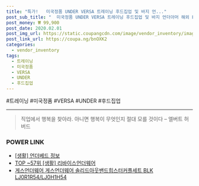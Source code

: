 ```yaml
--- 
title: "특가!   미국정품 UNDER VERSA 트레이닝 후드집업 및 바지 언..." 
post_sub_title: "  미국정품 UNDER VERSA 트레이닝 후드집업 및 바지 언더아머 해외 PURSUIT ARMOUR 남자" 
post_money: ₩ 99,900 
post_date: 2020.02.01 
post_img_url: https://static.coupangcdn.com/image/vendor_inventory/images/2019/02/13/18/8/4fd8a6fc-624c-49f5-806b-40e8cd656bf2.jpg 
post_link_url: https://coupa.ng/bnOXK2 
categories: 
  - vendor_inventory 
tags: 
  - 트레이닝 
  - 미국정품 
  - VERSA 
  - UNDER 
  - 후드집업 
--- 
```

  #트레이닝 #미국정품 #VERSA #UNDER #후드집업 
<hr> 

> 직업에서 행복을 찾아라. 아니면 행복이 무엇인지 절대 모를 것이다 – 엘버트 허버드 


### POWER LINK

* <a href="https://blog.naver.com/santokki14/221768008780" target="_blank"> [생활] 언더베드 정보 </a>
* <a href="https://blog.naver.com/fasyy4321/221778251661" target="_blank"> TOP ~57위 [생활] 리바이스언더웨어</a>
* <a href="https://blog.naver.com/fasyy4321/221790525469" target="_blank">게스언더웨어 게스언더웨어 솔리드아웃밴드힙스터커플세트 BLK LJ0R1R54/LJ0H1H54</a>
